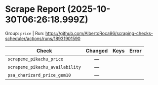 # Scrape Report (2025-10-30T06:26:18.999Z)

Group: `price`  |  Run: https://github.com/AlbertoRoca96/scraping-checks-scheduler/actions/runs/18931901590

| Check | Changed | Keys | Error |
|---|:---:|:--|:--|
| `scrapeme_pikachu_price` | — |  |  |
| `scrapeme_pikachu_availability` | — |  |  |
| `psa_charizard_price_gem10` | — |  |  |
